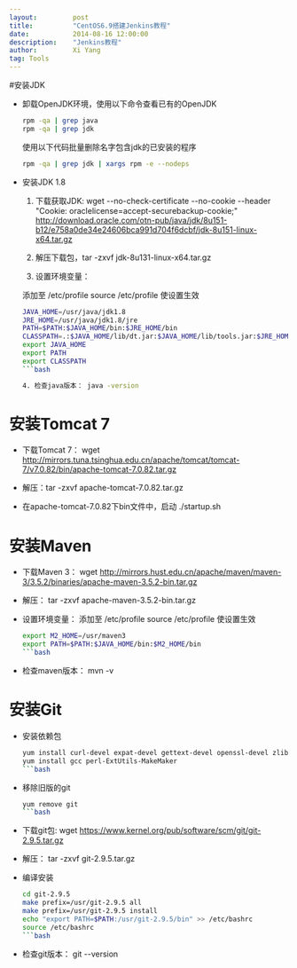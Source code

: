 ```yaml
---
layout: 		post
title: 			"CentOS6.9搭建Jenkins教程"
date:			2014-08-16 12:00:00
description: 	"Jenkins教程"
author:			Xi Yang
tag: Tools
---   
```


#安装JDK

- 卸载OpenJDK环境，使用以下命令查看已有的OpenJDK

	```bash
	rpm -qa | grep java    
	rpm -qa | grep jdk   
	```

	使用以下代码批量删除名字包含jdk的已安装的程序
	```bash
	rpm -qa | grep jdk | xargs rpm -e --nodeps   
	```

 - 安装JDK 1.8
	 1. 下载获取JDK: wget --no-check-certificate --no-cookie --header "Cookie: oraclelicense=accept-securebackup-cookie;" http://download.oracle.com/otn-pub/java/jdk/8u151-b12/e758a0de34e24606bca991d704f6dcbf/jdk-8u151-linux-x64.tar.gz

	 2. 解压下载包，tar -zxvf jdk-8u131-linux-x64.tar.gz

	 3. 设置环境变量：

	 添加至 /etc/profile 
	 source /etc/profile 使设置生效  

	```bash 
	JAVA_HOME=/usr/java/jdk1.8
	JRE_HOME=/usr/java/jdk1.8/jre  
	PATH=$PATH:$JAVA_HOME/bin:$JRE_HOME/bin  
	CLASSPATH=.:$JAVA_HOME/lib/dt.jar:$JAVA_HOME/lib/tools.jar:$JRE_HOME/lib  
	export JAVA_HOME  
	export PATH  
	export CLASSPATH
	```bash	

	4. 检查java版本： java -version

# 安装Tomcat 7

- 下载Tomcat 7： wget http://mirrors.tuna.tsinghua.edu.cn/apache/tomcat/tomcat-7/v7.0.82/bin/apache-tomcat-7.0.82.tar.gz

- 解压：tar -zxvf apache-tomcat-7.0.82.tar.gz

- 在apache-tomcat-7.0.82下bin文件中，启动 ./startup.sh

# 安装Maven

- 下载Maven 3： wget http://mirrors.hust.edu.cn/apache/maven/maven-3/3.5.2/binaries/apache-maven-3.5.2-bin.tar.gz

- 解压： tar -zxvf apache-maven-3.5.2-bin.tar.gz

- 设置环境变量：
	添加至 /etc/profile 
	source /etc/profile 使设置生效

	```bash
	export M2_HOME=/usr/maven3
	export PATH=$PATH:$JAVA_HOME/bin:$M2_HOME/bin
	```bash
- 检查maven版本： mvn -v

# 安装Git

- 安装依赖包
	```bash
	yum install curl-devel expat-devel gettext-devel openssl-devel zlib-devel
	yum install gcc perl-ExtUtils-MakeMaker
	```bash

- 移除旧版的git
	```bash
	yum remove git
	```bash

- 下载git包: wget https://www.kernel.org/pub/software/scm/git/git-2.9.5.tar.gz

- 解压： tar -zxvf git-2.9.5.tar.gz

- 编译安装
	```bash
	cd git-2.9.5
	make prefix=/usr/git-2.9.5 all
	make prefix=/usr/git-2.9.5 install
	echo "export PATH=$PATH:/usr/git-2.9.5/bin" >> /etc/bashrc
	source /etc/bashrc
	```bash

- 检查git版本： git --version

